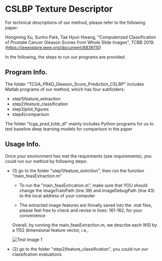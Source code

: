 # CSLBP Texture Descriptor

For technical descriptions of our method, please refer to the following paper: 

Hongming Xu, Sunho Park, Tae Hyun Hwang, "Computerized Classification of Prostate Cancer Gleason Scores from Whole Slide Images", TCBB 2019. (https://ieeexplore.ieee.org/document/8836110)

In the following, the steps to run our programs are provided. 

## Program Info.
The folder "TCGA_PRAD_Gleason_Score_Prediction_CSLBP" includes Matlab programs of our method, which has four subfolders:

- step1)feature_extraction
- step2)feature_classification
- step3)plot_figures
- step4)comparison

The folder "tcga_prad_tcbb_dl" mainly includes Python programs for us to test baseline deep learning models for comparison in the paper

## Usage Info.
Once your environment has met the requirments (see requirements), you could run our method by following steps:

- (1) go to the folder "step1)feature_extrction", then run the function "main_feasExtraction.m"

  - To run the "main_feasExtrcation.m", make sure that YOU should change the imageTrainPath (line 39) and imageDebugPath (line 43) to the local address of your computer
  
  - The extracted image features are finnally saved into the .mat files, please feel free to check and revise in lines: 161-162, for your convenience
  
  Overall, by running the main_feasExtraction.m, we descrbe each WSI by a 1152 dimensional feature vector, i.e.,
  
  ![Test Image 1](https://github.com/hwanglab/tcga-prad-cslbp/blob/master/misc_figs/step1.jpg.jpeg)
  
- (2) go to the folder "step2)feature_classification", you could run our classifcation evaluations

